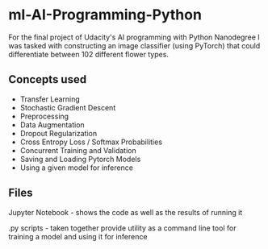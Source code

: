 # ml-AI-Programming-Python

For the final project of Udacity's AI programming with Python Nanodegree I was tasked with constructing an image classifier (using PyTorch) that could differentiate between 102 different flower types.

## Concepts used
- Transfer Learning
- Stochastic Gradient Descent
- Preprocessing
- Data Augmentation
- Dropout Regularization
- Cross Entropy Loss / Softmax Probabilities
- Concurrent Training and Validation
- Saving and Loading Pytorch Models
- Using a given model for inference

## Files

Jupyter Notebook - shows the code as well as the results of running it

.py scripts - taken together provide utility as a command line tool for training a model and using it for inference
